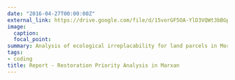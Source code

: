 ```yaml
---
date: "2016-04-27T00:00:00Z"
external_link: https://drive.google.com/file/d/15vorGF5OA-YlD3VQWt3bBGpnMsHJVUER/view?usp=sharing
image:
  caption: 
  focal_point: 
summary: Analysis of ecological irreplacability for land parcels in Morro Bay, CA based on species abundance and parcel size. Visualization done in ArcMap.
tags:
- coding
title: Report - Restoration Priority Analysis in Marxan
---
```



